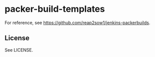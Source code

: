 # packer-build-templates

For reference, see https://github.com/reap2sow1/jenkins-packerbuilds.

## License

See LICENSE.
